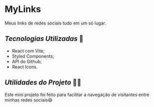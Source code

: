 # MyLinks
Meus links de redes sociais tudo em um só lugar.

## _Tecnologias Utilizadas_ 🤖

- React com Vite;
- Styled Components;
- API do Github;
- React Icons.

## _Utilidades do Projeto_ 🧑‍💻

<p >
  Este mini projeto foi feito para facilitar a navegação de visitantes entre minhas redes sociais😄
</p>
